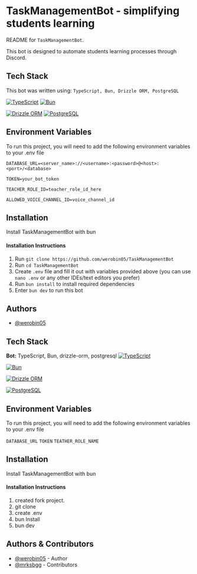 
# TaskManagementBot - simplifying students learning

README for `TaskManagementBot`.

This bot is designed to automate students learning processes through Discord.

## Tech Stack

This bot was written using: `TypeScript, Bun, Drizzle ORM, PostgreSQL`

[![TypeScript](https://img.shields.io/badge/TypeScript-3178C6?style=for-the-badge&logo=typescript&logoColor=white)](https://www.typescriptlang.org/)
[![Bun](https://img.shields.io/badge/Bun-%23000000?style=for-the-badge&logo=bun&logoColor=white)](https://bun.com/)

[![Drizzle ORM](https://img.shields.io/badge/Drizzle%20ORM-A0AF9D?style=for-the-badge&logo=drizzle&logoColor=white)](https://orm.drizzle.team/)
[![PostgreSQL](https://img.shields.io/badge/PostgreSQL-316192?style=for-the-badge&logo=postgresql&logoColor=white)](https://www.postgresql.org/)


## Environment Variables

To run this project, you will need to add the following environment variables to your .env file

`DATABASE_URL=<server_name>://<username>:<password>@<host>:<port>/<database>`

`TOKEN=your_bot_token`

`TEACHER_ROLE_ID=teacher_role_id_here`

`ALLOWED_VOICE_CHANNEL_ID=voice_channel_id`

## Installation

Install TaskManagementBot with bun

#### Installation Instructions
1. Run `git clone https://github.com/werobin05/TaskManagementBot`
2. Run `cd TaskManagementBot`
3. Create `.env` file and fill it out with variables provided above (you can use `nano .env` or any other IDEs/text editors you prefer)
4. Run `bun install` to install required dependencies
5. Enter `bun dev` to run this bot

## Authors

- [@werobin05](https://www.github.com/werobin05)


## Tech Stack

**Bot:** TypeScript, Bun, drizzle-orm, postgresql
[![TypeScript](https://img.shields.io/badge/TypeScript-3178C6?style=for-the-badge&logo=typescript&logoColor=white)](https://www.typescriptlang.org/)

[![Bun](https://img.shields.io/badge/Bun-%23000000?style=for-the-badge&logo=bun&logoColor=white)](https://bun.com/)

[![Drizzle ORM](https://img.shields.io/badge/Drizzle%20ORM-A0AF9D?style=for-the-badge&logo=drizzle&logoColor=white)](https://orm.drizzle.team/)

[![PostgreSQL](https://img.shields.io/badge/PostgreSQL-316192?style=for-the-badge&logo=postgresql&logoColor=white)](https://www.postgresql.org/)


## Environment Variables

To run this project, you will need to add the following environment variables to your .env file

`DATABASE_URL`
`TOKEN`
`TEATHER_ROLE_NAME`


## Installation

Install TaskManagementBot with bun

#### Installation Instructions
1. created fork project.
2. git clone
3. create .env
4. bun Install
5. bun dev





    
## Authors & Contributors

- [@werobin05](https://www.github.com/werobin05) - Author
- [@mrksbgg](https://github.com/mrksbgg) - Contributors

